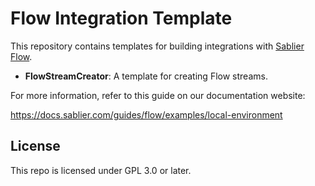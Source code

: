 # Flow Integration Template

This repository contains templates for building integrations with [Sablier Flow](https://github.com/sablier-labs/flow).

- **FlowStreamCreator**: A template for creating Flow streams.

For more information, refer to this guide on our documentation website:

https://docs.sablier.com/guides/flow/examples/local-environment

## License

This repo is licensed under GPL 3.0 or later.
